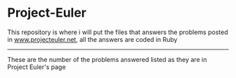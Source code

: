 # Project-Euler
This repository is where i will put the files that answers the problems posted in www.projecteuler.net, all the answers are coded in Ruby

----------------------------------------------------------------------------------

These are the number of the problems answered listed as they are in Project Euler's
page




